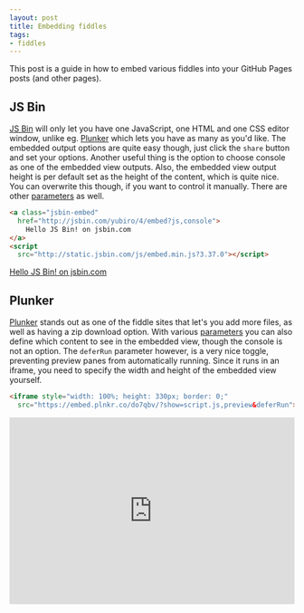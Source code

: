 ```yaml
---
layout: post
title: Embedding fiddles
tags:
- fiddles
---
```


This post is a guide in how to embed various fiddles into your GitHub Pages posts (and other pages).

## JS Bin
[JS Bin](http://jsbin.com) will only let you have one JavaScript, one HTML and one CSS editor window, unlike eg. [Plunker](https://plnkr.co) which lets you have as many as you'd like. The embedded output options are quite easy though, just click the `share` button and set your options. Another useful thing is the option to choose console as one of the embedded view outputs. Also, the embedded view output height is per default set as the height of the content, which is quite nice. You can overwrite this though, if you want to control it manually. There are other [parameters](http://jsbin.com/help/how-can-i-embed-jsbin) as well.

```html
<a class="jsbin-embed"
  href="http://jsbin.com/yubiro/4/embed?js,console">
    Hello JS Bin! on jsbin.com
</a>
<script 
  src="http://static.jsbin.com/js/embed.min.js?3.37.0"></script>
```
<a class="jsbin-embed" href="http://jsbin.com/yubiro/4/embed?js,console">Hello JS Bin! on jsbin.com</a><script src="http://static.jsbin.com/js/embed.min.js?3.37.0"></script>

## Plunker
[Plunker](https://plnkr.co) stands out as one of the fiddle sites that let's you add more files, as well as having a zip download option. With various [parameters](https://ggoodman.gitbooks.io/plunker/content/embed.html) you can also define which content to see in the embedded view, though the console is not an option. The `deferRun` parameter however, is a very nice toggle, preventing preview panes from automatically running. Since it runs in an iframe, you need to specify the width and height of the embedded view yourself.

```html
<iframe style="width: 100%; height: 330px; border: 0;" 
  src="https://embed.plnkr.co/do7qbv/?show=script.js,preview&deferRun"></iframe>
```
<iframe style="width: 100%; height: 330px; border: 0;"
  src="https://embed.plnkr.co/do7qbv/?show=script.js,preview&deferRun"></iframe>

